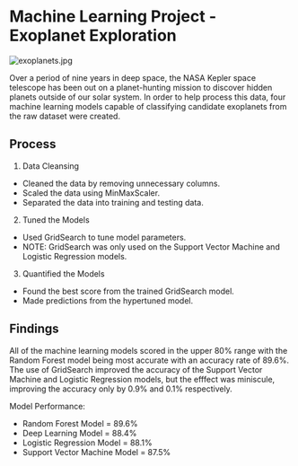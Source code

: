 # Machine Learning Project - Exoplanet Exploration

![exoplanets.jpg](.../Images/exoplanets.jpg)

Over a period of nine years in deep space, the NASA Kepler space telescope has been out on a planet-hunting mission to discover hidden planets outside of our solar system. In order to help process this data, four machine learning models capable of classifying candidate exoplanets from the raw dataset were created.

## Process

1. Data Cleansing

- Cleaned the data by removing unnecessary columns.
- Scaled the data using MinMaxScaler.
- Separated the data into training and testing data.

2. Tuned the Models

- Used GridSearch to tune model parameters.
- NOTE: GridSearch was only used on the Support Vector Machine and Logistic Regression models.

3. Quantified the Models

- Found the best score from the trained GridSearch model.
- Made predictions from the hypertuned model.

## Findings

All of the machine learning models scored in the upper 80% range with the Random Forest model being most accurate with an accuracy rate of 89.6%. The use of GridSearch improved the accuracy of the Support Vector Machine and Logistic Regression models, but the efffect was miniscule, improving the accuracy only by 0.9% and 0.1% respectively. 

Model Performance:

- Random Forest Model = 89.6% 
- Deep Learning Model = 88.4% 
- Logistic Regression Model = 88.1% 
- Support Vector Machine Model = 87.5% 

